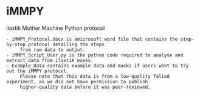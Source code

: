 # iMMPY
ilastik Mother Machine Python protocol 




    - iMMPY_Protocol.docx is amicrosoft word file that contains the step-by-step protocol detailing the steps 
         from raw data to output. 
    - iMMPY_Script_User.py is the python code required to analyse and extract data from ilastik masks.  
    - Example_Data contains example data and masks if users want to try out the iMMPY protocol. 
         Please note that this data is from a low-quality falied experiment, as we did not have permission to publish 
         higher-quality data before it was peer-reviewed.
